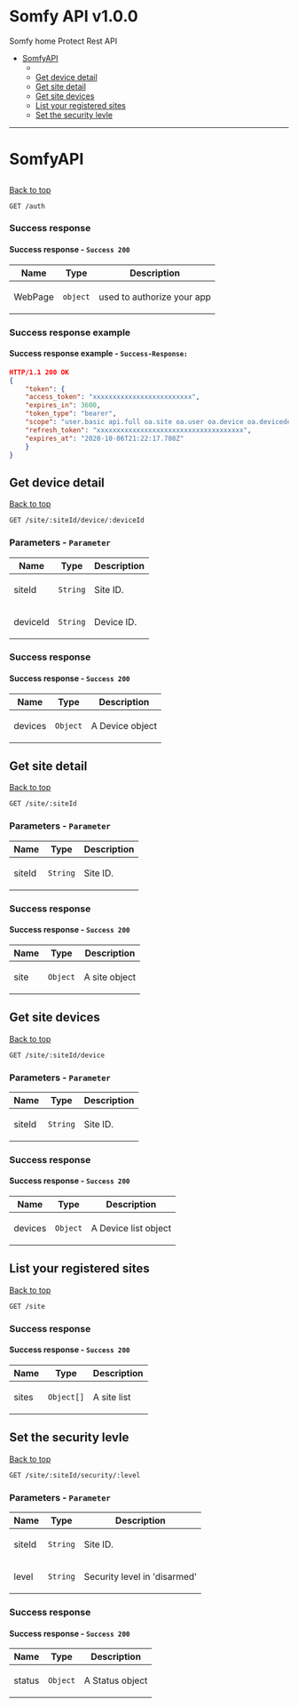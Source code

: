 <a name="top"></a>
# Somfy API v1.0.0

Somfy home Protect Rest API

 - [SomfyAPI](#SomfyAPI)
   - [](#)
   - [Get device detail](#Get-device-detail)
   - [Get site detail](#Get-site-detail)
   - [Get site devices](#Get-site-devices)
   - [List your registered sites](#List-your-registered-sites)
   - [Set the security levle](#Set-the-security-levle)

___


# <a name='SomfyAPI'></a> SomfyAPI

## <a name=''></a> 
[Back to top](#top)

```
GET /auth
```

### Success response

#### Success response - `Success 200`

| Name     | Type       | Description                           |
|----------|------------|---------------------------------------|
| WebPage | `object` | <p>used to authorize your app</p> |

### Success response example

#### Success response example - `Success-Response:`

```json
HTTP/1.1 200 OK
{
    "token": {
    "access_token": "xxxxxxxxxxxxxxxxxxxxxxxxx",
    "expires_in": 3600,
    "token_type": "bearer",
    "scope": "user.basic api.full oa.site oa.user oa.device oa.devicedefinition level.0",
    "refresh_token": "xxxxxxxxxxxxxxxxxxxxxxxxxxxxxxxxxxxxx",
    "expires_at": "2020-10-06T21:22:17.708Z"
    }
}
```

## <a name='Get-device-detail'></a> Get device detail
[Back to top](#top)

```
GET /site/:siteId/device/:deviceId
```

### Parameters - `Parameter`

| Name     | Type       | Description                           |
|----------|------------|---------------------------------------|
| siteId | `String` | <p>Site ID.</p> |
| deviceId | `String` | <p>Device ID.</p> |

### Success response

#### Success response - `Success 200`

| Name     | Type       | Description                           |
|----------|------------|---------------------------------------|
| devices | `Object` | <p>A Device object</p> |

## <a name='Get-site-detail'></a> Get site detail
[Back to top](#top)

```
GET /site/:siteId
```

### Parameters - `Parameter`

| Name     | Type       | Description                           |
|----------|------------|---------------------------------------|
| siteId | `String` | <p>Site ID.</p> |

### Success response

#### Success response - `Success 200`

| Name     | Type       | Description                           |
|----------|------------|---------------------------------------|
| site | `Object` | <p>A site object</p> |

## <a name='Get-site-devices'></a> Get site devices
[Back to top](#top)

```
GET /site/:siteId/device
```

### Parameters - `Parameter`

| Name     | Type       | Description                           |
|----------|------------|---------------------------------------|
| siteId | `String` | <p>Site ID.</p> |

### Success response

#### Success response - `Success 200`

| Name     | Type       | Description                           |
|----------|------------|---------------------------------------|
| devices | `Object` | <p>A Device list object</p> |

## <a name='List-your-registered-sites'></a> List your registered sites
[Back to top](#top)

```
GET /site
```

### Success response

#### Success response - `Success 200`

| Name     | Type       | Description                           |
|----------|------------|---------------------------------------|
| sites | `Object[]` | <p>A site list</p> |

## <a name='Set-the-security-levle'></a> Set the security levle
[Back to top](#top)

```
GET /site/:siteId/security/:level
```

### Parameters - `Parameter`

| Name     | Type       | Description                           |
|----------|------------|---------------------------------------|
| siteId | `String` | <p>Site ID.</p> |
| level | `String` | <p>Security level in 'disarmed' | 'armed' | 'partial'.</p> |

### Success response

#### Success response - `Success 200`

| Name     | Type       | Description                           |
|----------|------------|---------------------------------------|
| status | `Object` | <p>A Status object</p> |
